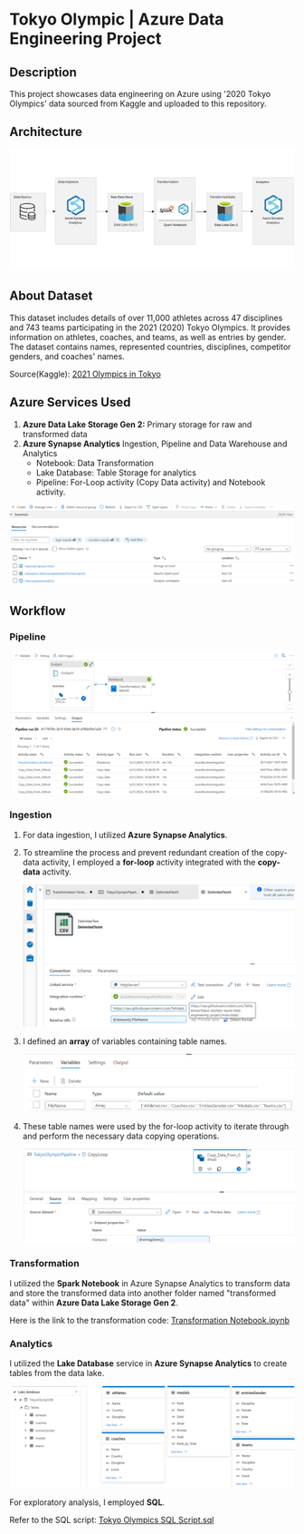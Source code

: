 # Tokyo Olympic | Azure Data Engineering Project

## Description
This project showcases data engineering on Azure using '2020 Tokyo Olympics' data sourced from Kaggle and uploaded to this repository. 

## Architecture
<img src="images/architecture.png">

## About Dataset
This dataset includes details of over 11,000 athletes across 47 disciplines and 743 teams participating in the 2021 (2020) Tokyo Olympics. It provides information on athletes, coaches, and teams, as well as entries by gender. The dataset contains names, represented countries, disciplines, competitor genders, and coaches' names.

Source(Kaggle): [2021 Olympics in Tokyo](https://www.kaggle.com/datasets/arjunprasadsarkhel/2021-olympics-in-tokyo)

## Azure Services Used
1. **Azure Data Lake Storage Gen 2:** Primary storage for raw and transformed data
2. **Azure Synapse Analytics** Ingestion, Pipeline and Data Warehouse and Analytics
   - Notebook: Data Transformation
   - Lake Database: Table Storage for analytics
   - Pipeline: For-Loop activity (Copy Data activity) and Notebook activity.
<img src="images/resources.png">

## Workflow
### Pipeline
<img src="images/pipeline/forloop and notebook pipeline.png">

### Ingestion
1. For data ingestion, I utilized **Azure Synapse Analytics**.
2. To streamline the process and prevent redundant creation of the copy-data activity, I employed a **for-loop** activity integrated with the **copy-data** activity.

   <img src="images/pipeline/Source_settings_for_copy_activity.png">
   
3. I defined an **array** of variables containing table names.
   
   <img src="images/pipeline/array_variables_for_loop.png">
   
4. These table names were used by the for-loop activity to iterate through and perform the necessary data copying operations.
   
   <img src="images/pipeline/copy_activity_dashboard_(source).png">

### Transformation
I utilized the **Spark Notebook** in Azure Synapse Analytics to transform data and store the transformed data into another folder named "transformed data" within **Azure Data Lake Storage Gen 2**.

Here is the link to the transformation code: [Transformation Notebook.ipynb](https://github.com/TeMakinwa/tokyo-olympic-azure-data-engineering-project/blob/main/Codes/Transformation_Notebook.ipynb)

### Analytics
I utilized the **Lake Database** service in **Azure Synapse Analytics** to create tables from the data lake.

<img src="images/analytics/lake_database_and_tables.png">

For exploratory analysis, I employed **SQL**.

Refer to the SQL script: [Tokyo Olympics SQL Script.sql](https://github.com/TeMakinwa/tokyo-olympic-azure-data-engineering-project/blob/main/Codes/Tokyo%20Olympics%20SQL%20Script.sql)




